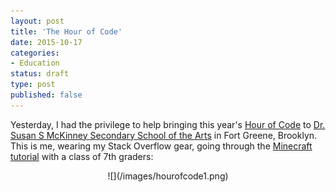 ```yaml
---
layout: post
title: 'The Hour of Code'
date: 2015-10-17 
categories:
- Education
status: draft
type: post
published: false
---
```


Yesterday, I had the privilege to help bringing this year's [Hour of Code](http://hourofcode.com) to [Dr. Susan S McKinney Secondary School of the Arts](http://www.mckinneyssa.com/) in Fort Greene, Brooklyn. This is me, wearing my Stack Overflow gear, going through the [Minecraft tutorial](http://hourofcode.com/mc) with a class of 7th graders:

<p align="center">
![](/images/hourofcode1.png)
</p>





<!-- more -->

<!-- Discussion on [Hacker News](https://news.ycombinator.com/item?id=10407121) and [Reddit](https://www.reddit.com/r/programming/comments/3p6u78/what_we_might_have_to_teach_before_computer/). -->

